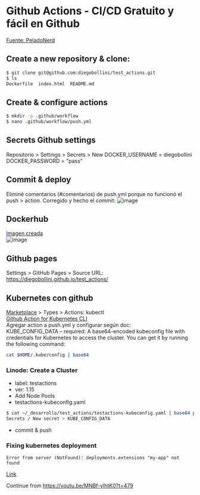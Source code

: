 # Github Actions - CI/CD Gratuito y fácil en Github

[Fuente: PeladoNerd](https://youtu.be/MNBf-ylhtK0)

## Create a new repository & clone:
```bash
$ git clone git@github.com:diegobollini/test_actions.git
$ ls
Dockerfile  index.html  README.md
```
## Create & configure actions
```bash
$ mkdir -p .github/workflow
$ nano .github/workflow/push.yml
```

## Secrets Github settings
Repositorio > Settings > Secrets > New
DOCKER_USERNAME = diegobollini  
DOCKER_PASSWORD = "pass"

## Commit & deploy
Eliminé comentarios (#comentarios) de push.yml porque no funcionó el push > action.
Corregido y hecho el commit:
![image](https://i.imgur.com/W2XnqOS.png "deploy action")

## Dockerhub
[Imagen creada](https://hub.docker.com/repository/docker/diegobollini/test_actions)  
![image](https://i.imgur.com/B3Cengf.png "tags")

## Github pages
Settings > GitHub Pages > Source
URL: https://diegobollini.github.io/test_actions/

## Kubernetes con github
[Marketplace](https://github.com/marketplace?type=actions) > Types > Actions: kubectl  
[Github Action for Kubernetes CLI](https://github.com/marketplace/actions/kubernetes-cli-kubectl)  
Agregar action a push.yml y configurar según doc:  
KUBE_CONFIG_DATA – required: A base64-encoded kubeconfig file with credentials for Kubernetes to access the cluster. You can get it by running the following command:
```bash
cat $HOME/.kube/config | base64
```

### Linode: Create a Cluster
- label: testactions
- ver: 1.15
- Add Node Pools
- testactions-kubeconfig.yaml
```bash
$ cat ~/_desarrollo/test_actions/testactions-kubeconfig.yaml | base64 pbcopy
Secrets / New secret > KUBE_CONFIG_DATA
```
- commit & push

### Fixing kubernetes deployment
```
Error from server (NotFound): deployments.extensions "my-app" not found
```
[Link](https://www.youtube.com/watch?v=q-ZicDSb3Cc)  

Continue from https://youtu.be/MNBf-ylhtK0?t=479